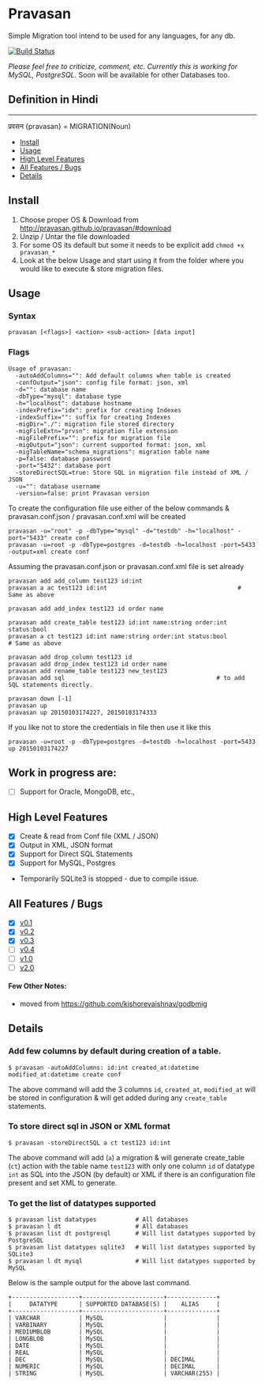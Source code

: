 # Pravasan
Simple Migration tool intend to be used for any languages, for any db.

[![Build Status](https://travis-ci.org/pravasan/pravasan.svg?branch=master)](https://travis-ci.org/pravasan/pravasan)

*Please feel free to criticize, comment, etc.*
*Currently this is working for MySQL, PostgreSQL.* Soon will be available for other Databases too.

## Definition in Hindi
----
प्रवसन {pravasan} = MIGRATION(Noun)

* [Install](#install)
* [Usage](#usage)
* [High Level Features](#high-level-features)
* [All Features / Bugs](#all-features--bugs)
* [Details](#details)

## Install

1. Choose proper OS & Download from http://pravasan.github.io/pravasan/#download
2. Unzip / Untar the file downloaded 
3. For some OS its default but some it needs to be explicit add 
```chmod +x pravasan_*```
4. Look at the below Usage and start using it from the folder where you would like to execute & store migration files.

## Usage

### Syntax
```pravasan [<flags>] <action> <sub-action> [data input]```

### Flags
```
Usage of pravasan:
  -autoAddColumns="": Add default columns when table is created
  -confOutput="json": config file format: json, xml
  -d="": database name
  -dbType="mysql": database type
  -h="localhost": database hostname
  -indexPrefix="idx": prefix for creating Indexes
  -indexSuffix="": suffix for creating Indexes
  -migDir="./": migration file stored directory
  -migFileExtn="prvsn": migration file extension
  -migFilePrefix="": prefix for migration file
  -migOutput="json": current supported format: json, xml
  -migTableName="schema_migrations": migration table name
  -p=false: database password
  -port="5432": database port
  -storeDirectSQL=true: Store SQL in migration file instead of XML / JSON
  -u="": database username
  -version=false: print Pravasan version
```

To create the configuration file use either of the below commands & pravasan.conf.json / pravasan.conf.xml will be created
```
pravasan -u="root" -p -dbType="mysql" -d="testdb" -h="localhost" -port="5433" create conf 
pravasan -u=root -p -dbType=postgres -d=testdb -h=localhost -port=5433 -output=xml create conf 
```

Assuming the pravasan.conf.json or pravasan.conf.xml file is set already
```
pravasan add add_column test123 id:int
pravasan a ac test123 id:int                                     # Same as above

pravasan add add_index test123 id order name

pravasan add create_table test123 id:int name:string order:int status:bool
pravasan a ct test123 id:int name:string order:int status:bool              # Same as above

pravasan add drop_column test123 id
pravasan add drop_index test123 id order name
pravasan add rename_table test123 new_test123
pravasan add sql                                           # to add SQL statements directly.

pravasan down [-1]
pravasan up
pravasan up 20150103174227, 20150103174333
```

If you like not to store the credentials in file then use it like this
```
pravasan -u=root -p -dbType=postgres -d=testdb -h=localhost -port=5433 up 20150103174227
```

## Work in progress are:
- [ ] Support for Oracle, MongoDB, etc.,

## High Level Features
- [x] Create & read from Conf file (XML / JSON)
- [x] Output in XML, JSON format
- [x] Support for Direct SQL Statements 
- [x] Support for MySQL, Postgres
- Temporarily SQLite3 is stopped - due to compile issue.

## All Features / Bugs
- [x] [v0.1](https://github.com/pravasan/pravasan/milestones/v0.1)
- [x] [v0.2](https://github.com/pravasan/pravasan/milestones/v0.2)
- [x] [v0.3](https://github.com/pravasan/pravasan/milestones/v0.3)
- [ ] [v0.4](https://github.com/pravasan/pravasan/milestones/v0.4)
- [ ] [v1.0](https://github.com/pravasan/pravasan/milestones/v1.0)
- [ ] [v2.0](https://github.com/pravasan/pravasan/milestones/v2.0)

#### Few Other Notes: 
* moved from https://github.com/kishorevaishnav/godbmig

## Details

### Add few columns by default during creation of a table.
```
$ pravasan -autoAddColumns: id:int created_at:datetime modified_at:datetime create conf
```
The above command will add the 3 columns ```id```, ```created_at```, ```modified_at``` will be stored in configuration & will get added during any ```create_table``` statements.

### To store direct sql in JSON or XML format
```
$ pravasan -storeDirectSQL a ct test123 id:int
```
The above command will add (```a```) a migration & will generate create_table (```ct```) action with the table name ```test123``` with only one column ```id``` of datatype ```int``` as SQL into the JSON (by default) or XML if there is an configuration file present and set XML to generate.

### To get the list of datatypes supported

```
$ pravasan list datatypes           # All databases
$ pravasan l dt                     # All databases
$ pravasan list dt postgresql       # Will list datatypes supported by PostgreSQL
$ pravasan list datatypes sqlite3   # Will list datatypes supported by SQLite3
$ pravasan l dt mysql               # Will list datatypes supported by MySQL
```
Below is the sample output for the above last command.
```
+-------------------+-----------------------+--------------+
|     DATATYPE      | SUPPORTED DATABASE(S) |    ALIAS     |
+-------------------+-----------------------+--------------+
| VARCHAR           | MySQL                 |              |
| VARBINARY         | MySQL                 |              |
| MEDIUMBLOB        | MySQL                 |              |
| LONGBLOB          | MySQL                 |              |
| DATE              | MySQL                 |              |
| REAL              | MySQL                 |              |
| DEC               | MySQL                 | DECIMAL      |
| NUMERIC           | MySQL                 | DECIMAL      |
| STRING            | MySQL                 | VARCHAR(255) |
```